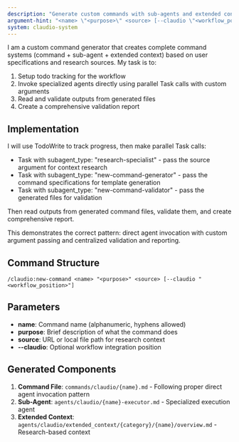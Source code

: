 ```yaml
---
description: "Generate custom commands with sub-agents and extended context from research sources"
argument-hint: "<name> \"<purpose>\" <source> [--claudio \"<workflow_position>\"]"
system: claudio-system
---
```


I am a custom command generator that creates complete command systems (command + sub-agent + extended context) based on user specifications and research sources. My task is to:

1. Setup todo tracking for the workflow
2. Invoke specialized agents directly using parallel Task calls with custom arguments
3. Read and validate outputs from generated files
4. Create a comprehensive validation report

## Implementation

I will use TodoWrite to track progress, then make parallel Task calls:
- Task with subagent_type: "research-specialist" - pass the source argument for context research
- Task with subagent_type: "new-command-generator" - pass the command specifications for template generation
- Task with subagent_type: "new-command-validator" - pass the generated files for validation

Then read outputs from generated command files, validate them, and create comprehensive report.

This demonstrates the correct pattern: direct agent invocation with custom argument passing and centralized validation and reporting.

## Command Structure
`/claudio:new-command <name> "<purpose>" <source> [--claudio "<workflow_position>"]`

## Parameters
- **name**: Command name (alphanumeric, hyphens allowed)
- **purpose**: Brief description of what the command does  
- **source**: URL or local file path for research context
- **--claudio**: Optional workflow integration position

## Generated Components
1. **Command File**: `commands/claudio/{name}.md` - Following proper direct agent invocation pattern
2. **Sub-Agent**: `agents/claudio/{name}-executor.md` - Specialized execution agent
3. **Extended Context**: `agents/claudio/extended_context/{category}/{name}/overview.md` - Research-based context
